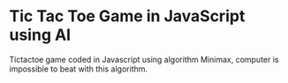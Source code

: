 # Tic Tac Toe Game in JavaScript using AI

Tictactoe game coded in Javascript using algorithm Minimax, computer is impossible to beat
with this algorithm.

